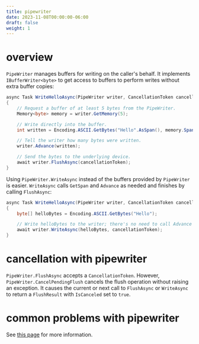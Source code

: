 ```yaml
---
title: pipewriter
date: 2023-11-08T00:00:00-06:00
draft: false
weight: 1
---
```


# overview
`PipeWriter` manages buffers for writing on the caller's behalf. It implements `IBufferWriter<byte>` to get access to buffers to perform
writes without extra buffer copies:

```cs
async Task WriteHelloAsync(PipeWriter writer, CancellationToken cancellationToken = default)
{
    // Request a buffer of at least 5 bytes from the PipeWriter.
    Memory<byte> memory = writer.GetMemory(5);

    // Write directly into the buffer.
    int written = Encoding.ASCII.GetBytes("Hello".AsSpan(), memory.Span);

    // Tell the writer how many bytes were written.
    writer.Advance(written);

    // Send the bytes to the underlying device.
    await writer.FlushAsync(cancellationToken);
}
```

Using `PipeWriter.WriteAsync` instead of the buffers provided by `PipeWriter` is easier. `WriteAsync` calls `GetSpan` and `Advance` as needed
and finishes by calling `FlushAsync`:
```cs
async Task WriteHelloAsync(PipeWriter writer, CancellationToken cancellationToken = default)
{
    byte[] helloBytes = Encoding.ASCII.GetBytes("Hello");

    // Write helloBytes to the writer; there's no need to call Advance here (Write does that).
    await writer.WriteAsync(helloBytes, cancellationToken);
}
```

# cancellation with pipewriter
`PipeWriter.FlushAsync` accepts a `CancellationToken`. However, `PipeWriter.CancelPendingFlush` cancels the flush operation without raising
an exception. It causes the current or next call to `FlushAsync` or `WriteAsync` to return a `FlushResult` with `IsCanceled` set to `true`.

# common problems with pipewriter
See [this page](https://learn.microsoft.com/en-us/dotnet/standard/io/pipelines#pipewriter-common-problems) for more information.